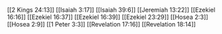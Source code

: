 [[2 Kings 24:13]]
[[Isaiah 3:17]]
[[Isaiah 39:6]]
[[Jeremiah 13:22]]
[[Ezekiel 16:16]]
[[Ezekiel 16:37]]
[[Ezekiel 16:39]]
[[Ezekiel 23:29]]
[[Hosea 2:3]]
[[Hosea 2:9]]
[[1 Peter 3:3]]
[[Revelation 17:16]]
[[Revelation 18:14]]
